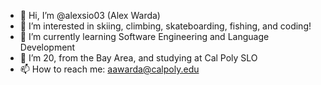 - 👋 Hi, I’m @alexsio03 (Alex Warda)
- 👀 I’m interested in skiing, climbing, skateboarding, fishing, and coding!
- 🌱 I’m currently learning Software Engineering and Language Development
- 💞️ I’m 20, from the Bay Area, and studying at Cal Poly SLO
- 📫 How to reach me: aawarda@calpoly.edu
